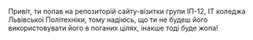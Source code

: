 Привіт, ти попав на репозиторій сайту-візитки групи ІП-12, IT коледжа Львівської Політехніки, тому надіюсь, що ти не будеш його використовувати його в поганих цілях, інакше тоді буде жопа!
